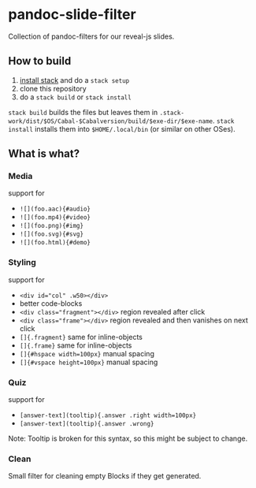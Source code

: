 # pandoc-slide-filter

Collection of pandoc-filters for our reveal-js slides.

## How to build

1. [install stack](https://haskell-lang.org/get-started) and do a `stack setup`
2. clone this repository
3. do a `stack build` or `stack install`

`stack build` builds the files but leaves them in `.stack-work/dist/$OS/Cabal-$Cabalversion/build/$exe-dir/$exe-name`.
`stack install` installs them into `$HOME/.local/bin` (or similar on other OSes).

## What is what?

### Media

support for

- `![](foo.aac){#audio}`
- `![](foo.mp4){#video}`
- `![](foo.png){#img}`
- `![](foo.svg){#svg}`
- `![](foo.html){#demo}`

### Styling

support for

- `<div id="col" .w50></div>`
- better code-blocks
- `<div class="fragment"></div>` region revealed after click
- `<div class="frame"></div>` region revealed and then vanishes on next click
- `[]{.fragment}` same for inline-objects
- `[]{.frame}` same for inline-objects
- `[]{#hspace width=100px}` manual spacing
- `[]{#vspace height=100px}` manual spacing

### Quiz

support for

- `[answer-text](tooltip){.answer .right width=100px}`
- `[answer-text](tooltip){.answer .wrong}`

Note: Tooltip is broken for this syntax, so this might be subject to change.

### Clean

Small filter for cleaning empty Blocks if they get generated.
